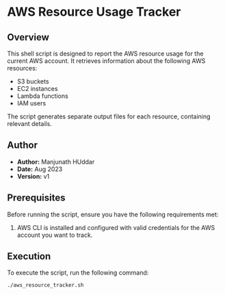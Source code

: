 # AWS Resource Usage Tracker

## Overview

This shell script is designed to report the AWS resource usage for the current AWS account. It retrieves information about the following AWS resources:

- S3 buckets
- EC2 instances
- Lambda functions
- IAM users

The script generates separate output files for each resource, containing relevant details.

## Author

- **Author:** Manjunath HUddar
- **Date:**  Aug 2023
- **Version:** v1

## Prerequisites

Before running the script, ensure you have the following requirements met:

1. AWS CLI is installed and configured with valid credentials for the AWS account you want to track.

## Execution

To execute the script, run the following command:

```bash
./aws_resource_tracker.sh
